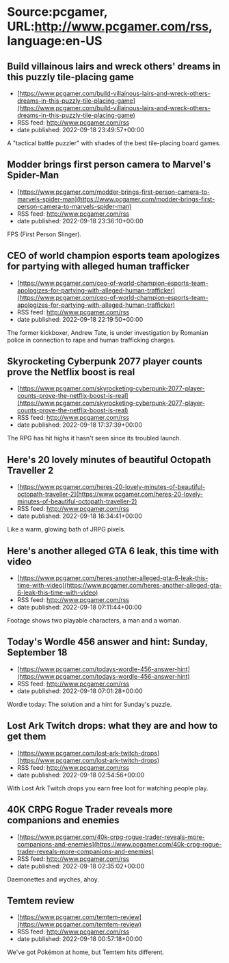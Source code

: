 # Source:pcgamer, URL:http://www.pcgamer.com/rss, language:en-US

## Build villainous lairs and wreck others' dreams in this puzzly tile-placing game
 - [https://www.pcgamer.com/build-villainous-lairs-and-wreck-others-dreams-in-this-puzzly-tile-placing-game](https://www.pcgamer.com/build-villainous-lairs-and-wreck-others-dreams-in-this-puzzly-tile-placing-game)
 - RSS feed: http://www.pcgamer.com/rss
 - date published: 2022-09-18 23:49:57+00:00

A "tactical battle puzzler" with shades of the best tile-placing board games.

## Modder brings first person camera to Marvel's Spider-Man
 - [https://www.pcgamer.com/modder-brings-first-person-camera-to-marvels-spider-man](https://www.pcgamer.com/modder-brings-first-person-camera-to-marvels-spider-man)
 - RSS feed: http://www.pcgamer.com/rss
 - date published: 2022-09-18 23:36:10+00:00

FPS (First Person Slinger).

## CEO of world champion esports team apologizes for partying with alleged human trafficker
 - [https://www.pcgamer.com/ceo-of-world-champion-esports-team-apologizes-for-partying-with-alleged-human-trafficker](https://www.pcgamer.com/ceo-of-world-champion-esports-team-apologizes-for-partying-with-alleged-human-trafficker)
 - RSS feed: http://www.pcgamer.com/rss
 - date published: 2022-09-18 22:19:50+00:00

The former kickboxer, Andrew Tate, is under investigation by Romanian police in connection to rape and human trafficking charges.

## Skyrocketing Cyberpunk 2077 player counts prove the Netflix boost is real
 - [https://www.pcgamer.com/skyrocketing-cyberpunk-2077-player-counts-prove-the-netflix-boost-is-real](https://www.pcgamer.com/skyrocketing-cyberpunk-2077-player-counts-prove-the-netflix-boost-is-real)
 - RSS feed: http://www.pcgamer.com/rss
 - date published: 2022-09-18 17:37:39+00:00

The RPG has hit highs it hasn't seen since its troubled launch.

## Here's 20 lovely minutes of beautiful Octopath Traveller 2
 - [https://www.pcgamer.com/heres-20-lovely-minutes-of-beautiful-octopath-traveller-2](https://www.pcgamer.com/heres-20-lovely-minutes-of-beautiful-octopath-traveller-2)
 - RSS feed: http://www.pcgamer.com/rss
 - date published: 2022-09-18 16:34:41+00:00

Like a warm, glowing bath of JRPG pixels.

## Here's another alleged GTA 6 leak, this time with video
 - [https://www.pcgamer.com/heres-another-alleged-gta-6-leak-this-time-with-video](https://www.pcgamer.com/heres-another-alleged-gta-6-leak-this-time-with-video)
 - RSS feed: http://www.pcgamer.com/rss
 - date published: 2022-09-18 07:11:44+00:00

Footage shows two playable characters, a man and a woman.

## Today's Wordle 456 answer and hint: Sunday, September 18
 - [https://www.pcgamer.com/todays-wordle-456-answer-hint](https://www.pcgamer.com/todays-wordle-456-answer-hint)
 - RSS feed: http://www.pcgamer.com/rss
 - date published: 2022-09-18 07:01:28+00:00

Wordle today: The solution and a hint for Sunday's puzzle.

## Lost Ark Twitch drops: what they are and how to get them
 - [https://www.pcgamer.com/lost-ark-twitch-drops](https://www.pcgamer.com/lost-ark-twitch-drops)
 - RSS feed: http://www.pcgamer.com/rss
 - date published: 2022-09-18 02:54:56+00:00

With Lost Ark Twitch drops you earn free loot for watching people play.

## 40K CRPG Rogue Trader reveals more companions and enemies
 - [https://www.pcgamer.com/40k-crpg-rogue-trader-reveals-more-companions-and-enemies](https://www.pcgamer.com/40k-crpg-rogue-trader-reveals-more-companions-and-enemies)
 - RSS feed: http://www.pcgamer.com/rss
 - date published: 2022-09-18 02:35:02+00:00

Daemonettes and wyches, ahoy.

## Temtem review
 - [https://www.pcgamer.com/temtem-review](https://www.pcgamer.com/temtem-review)
 - RSS feed: http://www.pcgamer.com/rss
 - date published: 2022-09-18 00:57:18+00:00

We've got Pokémon at home, but Temtem hits different.

